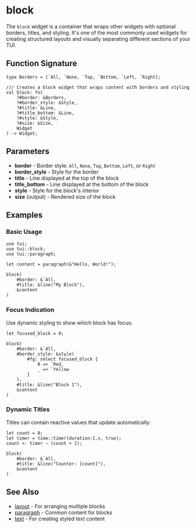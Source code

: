 # block

The `block` widget is a container that wraps other widgets with optional borders, titles, and styling. It's one of the most commonly used widgets for creating structured layouts and visually separating different sections of your TUI.

## Function Signature

```
type Borders = [`All, `None, `Top, `Bottom, `Left, `Right];

/// Creates a block widget that wraps content with borders and styling
val block: fn(
    ?#border: &Borders,
    ?#border_style: &Style,
    ?#title: &Line,
    ?#title_bottom: &Line,
    ?#style: &Style,
    ?#size: &Size,
    Widget
) -> Widget;
```

## Parameters

- **border** - Border style: `All`, `None`, `Top`, `Bottom`, `Left`, or `Right`
- **border_style** - Style for the border
- **title** - Line displayed at the top of the block
- **title_bottom** - Line displayed at the bottom of the block
- **style** - Style for the block's interior
- **size** (output) - Rendered size of the block

## Examples

### Basic Usage

```graphix
use tui;
use tui::block;
use tui::paragraph;

let content = paragraph(&"Hello, World!");

block(
    #border: &`All,
    #title: &line("My Block"),
    &content
)
```

### Focus Indication

Use dynamic styling to show which block has focus:

```graphix
let focused_block = 0;

block(
    #border: &`All,
    #border_style: &style(
        #fg: select focused_block {
            0 => `Red,
            _ => `Yellow
        }
    ),
    #title: &line("Block 1"),
    &content
)
```

### Dynamic Titles

Titles can contain reactive values that update automatically:

```graphix
let count = 0;
let timer = time::timer(duration:1.s, true);
count <- timer ~ (count + 1);

block(
    #border: &`All,
    #title: &line("Counter: [count]"),
    &content
)
```

## See Also

- [layout](layout.md) - For arranging multiple blocks
- [paragraph](paragraph.md) - Common content for blocks
- [text](text.md) - For creating styled text content
